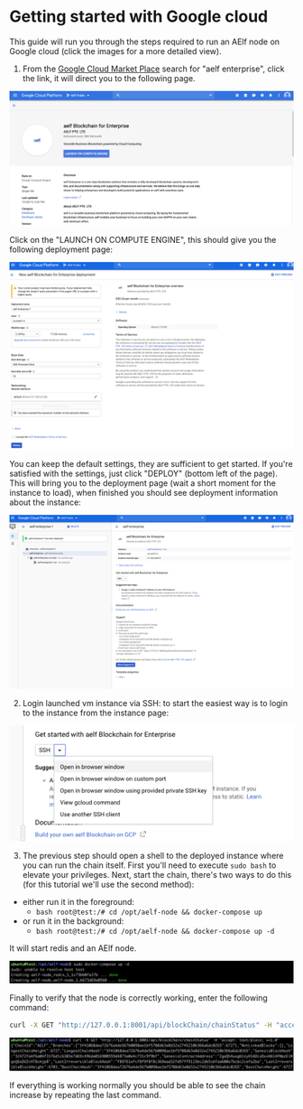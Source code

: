 # Getting started with Google cloud 

This guide will run you through the steps required to run an AElf node on Google cloud (click the images for a more detailed view).

1. From the [Google Cloud Market Place](https://console.cloud.google.com/marketplace) search for "aelf enterprise", click the link, it will direct you to the following page.

<p align="center">
    <img src="gcp-step1.png">
</p>

Click on the "LAUNCH ON COMPUTE ENGINE", this should give you the following deployment page:

<p align="center">
    <img src="gcp-step2-b.png">
</p>

You can keep the default settings, they are sufficient to get started. If you're satisfied with the settings, just click "DEPLOY" (bottom left of the page).
This will bring you to the deployment page (wait a short moment for the instance to load), when finished you should see deployment information about the instance:

<p align="center">
    <img src="deployed.png">
</p>

2. Login launched vm instance via SSH: to start the easiest way is to login to the instance from the instance page:

<p align="center">
    <img src="ssh-select.png">
</p>


3. The previous step should open a shell to the deployed instance where you can run the chain itself. First you'll need to execute ``sudo bash`` to elevate your privileges.
Next, start the chain, there's two ways to do this (for this tutorial we'll use the second method):
 - either run it in the foreground: 
   - ```bash root@test:/# cd /opt/aelf-node && docker-compose up```
 - or run it in the background:
   - ```bash root@test:/# cd /opt/aelf-node && docker-compose up -d```

It will start redis and an AElf node.

<p align="center">
    <img src="docker-compose.png">
</p>

Finally to verify that the node is correctly working, enter the following command: 

```bash 
curl -X GET "http://127.0.0.1:8001/api/blockChain/chainStatus" -H "accept: text/plain; v=1.0"
```

<p align="center">
    <img src="curl-chain-stat.png">
</p>

If everything is working normally you should be able to see the chain increase by repeating the last command.
